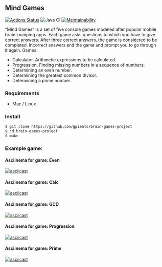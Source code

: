 ## Mind Games

[![Actions Status](https://github.com/gpiento/java-project-lvl1/workflows/hexlet-check/badge.svg)](https://github.com/gpiento/java-project-lvl1/actions)
![Java CI](https://github.com/hexlet-boilerplates/java-package/workflows/Java%20CI/badge.svg)
[![Maintainability](https://api.codeclimate.com/v1/badges/3af264ab2d3712994e29/maintainability)](https://codeclimate.com/github/gpiento/brain-games-project/maintainability)

“Mind Games” is a set of five console games modeled after popular mobile brain-pumping apps. Each game asks questions to which you have to give correct answers. After three correct answers, the game is considered to be completed. Incorrect answers end the game and prompt you to go through it again. Games:

- Calculator. Arithmetic expressions to be calculated.
- Progression. Finding missing numbers in a sequence of numbers.
- Determining an even number.
- Determining the greatest common divisor.
- Determining a prime number.

### Requirements
- Mac / Linux

### Install
```bash
$ git clone https://github.com/gpiento/brain-games-project
$ cd brain-games-project
$ make
```

### Example game:
#### Asciinema for game: Even
[![asciicast](https://asciinema.org/a/3Pb1PxQa7GH8otOvoOXaO1GVJ.svg)](https://asciinema.org/a/3Pb1PxQa7GH8otOvoOXaO1GVJ)

#### Asciinema for game: Calc
[![asciicast](https://asciinema.org/a/lpwJv8hzilyYHyJgwMUfIn8P0.svg)](https://asciinema.org/a/lpwJv8hzilyYHyJgwMUfIn8P0)

#### Asciinema for game: GCD
[![asciicast](https://asciinema.org/a/ap1aBXU8uv0IUggzcwPtzdfLt.svg)](https://asciinema.org/a/ap1aBXU8uv0IUggzcwPtzdfLt)

#### Asciinema for game: Progression
[![asciicast](https://asciinema.org/a/IoUWwyTsKFliufXfTqlu9mFbn.svg)](https://asciinema.org/a/IoUWwyTsKFliufXfTqlu9mFbn)

#### Asciinema for game: Prime
[![asciicast](https://asciinema.org/a/PnBnzksw3XM01mHEfbPmgKxgE.svg)](https://asciinema.org/a/PnBnzksw3XM01mHEfbPmgKxgE)
